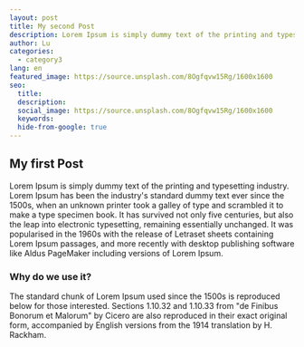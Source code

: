 ```yaml
---
layout: post
title: My second Post
description: Lorem Ipsum is simply dummy text of the printing and typesetting industry.
author: Lu
categories:
  - category3
lang: en
featured_image: https://source.unsplash.com/8Ogfqvw15Rg/1600x1600
seo:
  title:
  description:
  social_image: https://source.unsplash.com/8Ogfqvw15Rg/1600x1600
  keywords:
  hide-from-google: true
---
```

## My first Post

Lorem Ipsum is simply dummy text of the printing and typesetting industry. Lorem Ipsum has been the industry's standard dummy text ever since the 1500s, when an unknown printer took a galley of type and scrambled it to make a type specimen book. It has survived not only five centuries, but also the leap into electronic typesetting, remaining essentially unchanged. It was popularised in the 1960s with the release of Letraset sheets containing Lorem Ipsum passages, and more recently with desktop publishing software like Aldus PageMaker including versions of Lorem Ipsum.

### Why do we use it?

The standard chunk of Lorem Ipsum used since the 1500s is reproduced below for those interested. Sections 1.10.32 and 1.10.33 from "de Finibus Bonorum et Malorum" by Cicero are also reproduced in their exact original form, accompanied by English versions from the 1914 translation by H. Rackham.

